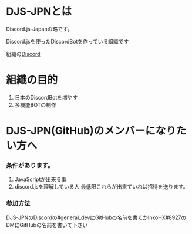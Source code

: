 # DJS-JPNとは
Discord.js-Japanの略です。


Discord.jsを使ったDiscordBotを作っている組織です


組織の[Discord](http://bit.ly/RedReturnJP)
# 組織の目的
1. 日本のDiscordBotを増やす
1. 多機能BOTの制作
# DJS-JPN(GitHub)のメンバーになりたい方へ
### 条件があります。
1. JavaScriptが出来る事
1. discord.jsを理解している人
最低限これらが出来ていれば招待を送ります。
### 参加方法
DJS-JPNのDiscordの#general_devにGitHubの名前を書くかInkoHX#8927のDMにGitHubの名前を書いて下さい

